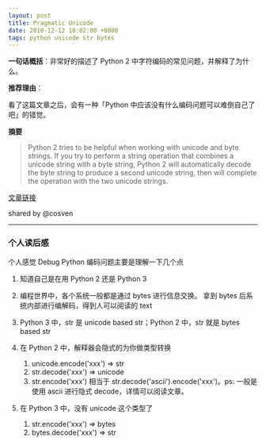 ```yaml
---
layout: post
title: Pragmatic Unicode
date: 2018-12-12 10:02:00 +0800
tags: python unicode str bytes
---
```


**一句话概括**：非常好的描述了 Python 2 中字符编码的常见问题，并解释了为什么。

**推荐理由**：

看了这篇文章之后，会有一种「Python 中应该没有什么编码问题可以难倒自己了吧」的错觉。

<!--more-->

**摘要**

> Python 2 tries to be helpful when working with unicode and byte strings.
> If you try to perform a string operation that combines a unicode string with a byte string,
> Python 2 will automatically decode the byte string to produce a second unicode string,
> then will complete the operation with the two unicode strings.

[文章链接](https://nedbatchelder.com/text/unipain.html)

shared by @cosven

---------------------

### 个人读后感

个人感觉 Debug Python 编码问题主要是理解一下几个点

1. 知道自己是在用 Python 2 还是 Python 3
2. 编程世界中，各个系统一般都是通过 bytes 进行信息交换。
   拿到 bytes 后系统内部进行编解码，得到人可以阅读的 text
3. Python 3 中，str 是 unicode based str；Python 2 中，str 就是 bytes based str
4. 在 Python 2 中，解释器会隐式的为你做类型转换
    1. unicode.encode('xxx') => str
    2. str.decode('xxx') => unicode
    3. str.encode('xxx') 相当于 str.decode('ascii').encode('xxx')。ps: 一般是使用 ascii 进行隐式 decode，详情可以阅读文章。

5. 在 Python 3 中，没有 unicode 这个类型了
    1. str.encode('xxx') => bytes
    2. bytes.decode('xxx') => str



